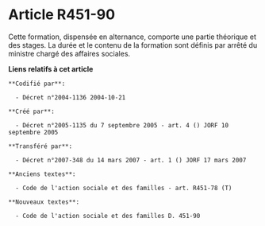 # Article R451-90

Cette formation, dispensée en alternance, comporte une partie théorique et des stages. La durée et le contenu de la formation
sont définis par arrêté du ministre chargé des affaires sociales.

**Liens relatifs à cet article**

	**Codifié par**:

	  - Décret n°2004-1136 2004-10-21

	**Créé par**:

	  - Décret n°2005-1135 du 7 septembre 2005 - art. 4 () JORF 10 septembre 2005

	**Transféré par**:

	  - Décret n°2007-348 du 14 mars 2007 - art. 1 () JORF 17 mars 2007

	**Anciens textes**:

	  - Code de l'action sociale et des familles - art. R451-78 (T)

	**Nouveaux textes**:

	  - Code de l'action sociale et des familles D. 451-90
